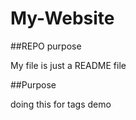 # My-Website





##REPO purpose 

My file is just a README file

##Purpose

doing this for tags demo